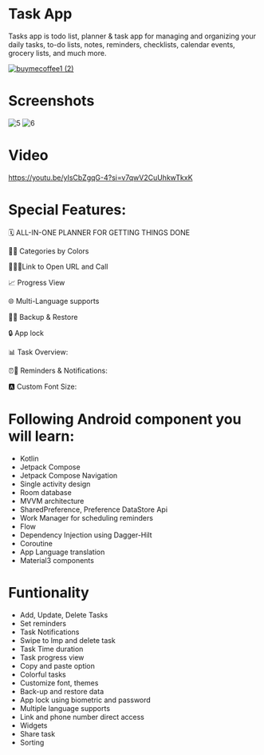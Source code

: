 # Task App
Tasks app is todo list, planner & task app for managing and organizing your daily tasks, to-do lists, notes, reminders, checklists, calendar events, grocery lists, and much more.



[![buymecoffee1 (2)](https://github.com/KaushalVasava/Tasks/assets/49050597/327844b7-b9a4-4c5d-beb7-e9e177c82880)](https://www.buymeacoffee.com/kaushal.developer)

# Screenshots

![5](https://github.com/KaushalVasava/Tasks/assets/49050597/9310c158-a0cd-4684-93ff-4857f2d81a69)
![6](https://github.com/KaushalVasava/Tasks/assets/49050597/f80dca34-440b-405b-9714-4ff223ce0ec6)

# Video
https://youtu.be/yIsCbZgqG-4?si=v7qwV2CuUhkwTkxK

# Special Features:
🗓️ ALL-IN-ONE PLANNER FOR GETTING THINGS DONE

🌈📂 Categories by Colors

🔗🌐📞Link to Open URL and Call

📈 Progress View

🌐 Multi-Language supports

🔄🔁 Backup & Restore

🔒 App lock

📊 Task Overview: 

⏰🔔 Reminders & Notifications:

🅰 Custom Font Size:


# Following Android component you will learn:
- Kotlin
- Jetpack Compose
- Jetpack Compose Navigation
- Single activity design
- Room database
- MVVM architecture
- SharedPreference, Preference DataStore Api
- Work Manager for scheduling reminders 
- Flow
- Dependency Injection using Dagger-Hilt
- Coroutine
- App Language translation
- Material3 components

# Funtionality
- Add, Update, Delete Tasks
- Set reminders
- Task Notifications
- Swipe to Imp and delete task
- Task Time duration
- Task progress view
- Copy and paste option
- Colorful tasks
- Customize font, themes
- Back-up and restore data
- App lock using biometric and password
- Multiple language supports
- Link and phone number direct access
- Widgets
- Share task
- Sorting 





